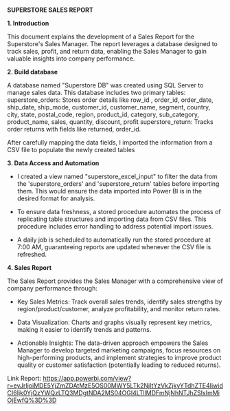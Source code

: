 **SUPERSTORE SALES REPORT**

**1. Introduction**

This document explains the development of a Sales Report for the Superstore's Sales Manager. The report leverages a database designed to track sales, profit, and return data, enabling the Sales Manager to gain valuable insights into company performance.

**2. Build database**

A database named "Superstore DB" was created using SQL Server to manage sales data. This database includes two primary tables:
superstore_orders: Stores order details like row_id , order_id, order_date, ship_date, ship_mode, customer_id, customer_name, segment, country, city, state, postal_code, region, product_id, category, sub_category, product_name, sales, quantity, discount, profit
superstore_return: Tracks order returns with fields like returned, order_id.

After carefully mapping the data fields, I imported the information from a CSV file to populate the newly created tables

**3. Data Access and Automation**

- I created a view named "superstore_excel_input" to filter the data from the 'superstore_orders' and 'superstore_return' tables before importing them. This would ensure the data imported into Power BI is in the desired format for analysis.

- To ensure data freshness, a stored procedure automates the process of replicating table structures and importing data from CSV files. This procedure includes error handling to address potential import issues.

- A daily job is scheduled to automatically run the stored procedure at 7:00 AM, guaranteeing reports are updated whenever the CSV file is refreshed.

**4. Sales Report**

The Sales Report provides the Sales Manager with a comprehensive view of company performance through:

- Key Sales Metrics: Track overall sales trends, identify sales strengths by region/product/customer, analyze profitability, and monitor return rates.

- Data Visualization: Charts and graphs visually represent key metrics, making it easier to identify trends and patterns.

- Actionable Insights: The data-driven approach empowers the Sales Manager to develop targeted marketing campaigns, focus resources on high-performing products, and implement strategies to improve product quality or customer satisfaction (potentially leading to reduced returns).
  
Link Report: https://app.powerbi.com/view?r=eyJrIjoiMDE5YjZmZDAtMzE5OS00MWY5LTk2NjItYzVkZjkyYTdhZTE4IiwidCI6Ijk0YjQzYWQzLTQ3MDgtNDA2MS04OGI4LTllMDFmNjNhNTJhZSIsImMiOjEwfQ%3D%3D
